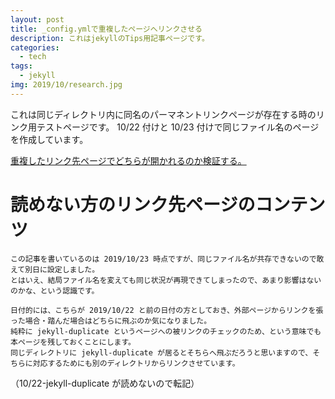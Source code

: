 ```yaml
---
layout: post
title: _config.ymlで重複したページへリンクさせる
description: これはjekyllのTips用記事ページです。
categories:
  - tech
tags:
  - jekyll
img: 2019/10/research.jpg
---
```


これは同じディレクトリ内に同名のパーマネントリンクページが存在する時のリンク用テストページです。
10/22 付けと 10/23 付けで同じファイル名のページを作成しています。

[重複したリンク先ページでどちらが開かれるのか検証する。](../jekyll-duplicate)

# 読めない方のリンク先ページのコンテンツ

```
この記事を書いているのは 2019/10/23 時点ですが、同じファイル名が共存できないので敢えて別日に設定しました。
とはいえ、結局ファイル名を変えても同じ状況が再現できてしまったので、あまり影響はないのかな、という認識です。

日付的には、こちらが 2019/10/22 と前の日付の方としておき、外部ページからリンクを張った場合・踏んだ場合はどちらに飛ぶのか気になりました。
純粋に jekyll-duplicate というページへの被リンクのチェックのため、という意味でも本ページを残しておくことにします。
同じディレクトリに jekyll-duplicate が居るとそちらへ飛ぶだろうと思いますので、そちらに対応するためにも別のディレクトリからリンクさせています。
```

（10/22-jekyll-duplicate が読めないので転記）
